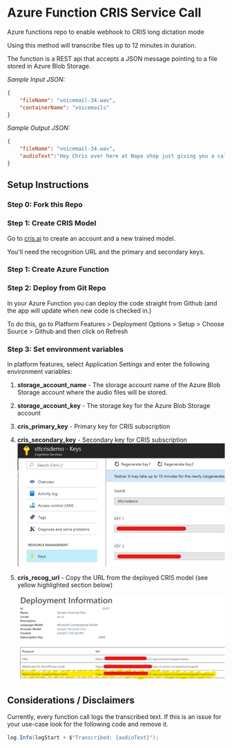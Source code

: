 # Azure Function CRIS Service Call

Azure functions repo to enable webhook to CRIS long dictation mode

Using this method will transcribe files up to 12 minutes in duration.

The function is a REST api that accepts a JSON message pointing to a file stored in Azure Blob Storage.

_Sample Input JSON:_
```json
{
    "fileName": "voicemail-34.wav",
    "containerName": "voicemails"
}
```

_Sample Output JSON:_
```json
{
    "fileName": "voicemail-34.wav",
    "audioText":"Hey Chris over here at Napa shop just giving you a call to let you know, I got your wheel bearing all done for the Honda Odyssey, you can pick it up anytime thanks bye. "
}
```

## Setup Instructions

### Step 0: Fork this Repo

### Step 1: Create CRIS Model
Go to [cris.ai](http://www.cris.ai) to create an account and a new trained model.

You'll need the recognition URL and the primary and secondary keys.

### Step 1: Create Azure Function

### Step 2: Deploy from Git Repo
In your Azure Function you can deploy the code straight from Github (and the app will update when new code is checked in.)

To do this, go to Platform Features > Deployment Options > Setup > Choose Source > Github and then click on Refresh

### Step 3: Set environment variables
In platform features, select Application Settings and enter the following environment variables:

1. __storage_account_name__ - The storage account name of the Azure Blob Storage account where the audio files will be stored.
1. __storage_account_key__ - The storage key for the Azure Blob Storage account
1. __cris_primary_key__ - Primary key for CRIS subscription
1. __cris_secondary_key__ - Secondary key for CRIS subscription
    ![Alt text](/images/keys.png?raw=true "CRIS Storage Keys")    

1. __cris_recog_url__ - Copy the URL from the deployed CRIS model (see yellow highlighted section below)

    ![Alt text](/images/url.png?raw=true "URL for Recognition")

## Considerations / Disclaimers
Currently, every function call logs the transcribed text. If this is an issue for your use-case look for the following code and remove it.

```c#
log.Info(logStart + $"Transcribed: {audioText}");
```
